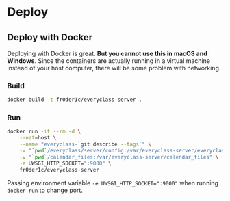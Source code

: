 # Deploy

## Deploy with Docker
Deploying with Docker is great. **But you cannot use this in macOS and Windows**. Since the containers are actually running in a virtual machine instead of your host computer, there will be some problem with networking.

### Build
```bash
docker build -t fr0der1c/everyclass-server .
```

### Run
```bash
docker run -it --rm -d \
    --net=host \
    --name "everyclass-`git describe --tags`" \
    -v "`pwd`/everyclass/server/config:/var/everyclass-server/everyclass/server/config" \
    -v "`pwd`/calendar_files:/var/everyclass-server/calendar_files" \
    -e UWSGI_HTTP_SOCKET=":9000" \
    fr0der1c/everyclass-server
```

Passing environment variable `-e UWSGI_HTTP_SOCKET=":9000"` when running `docker run` to change port.